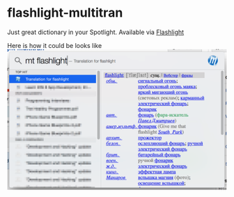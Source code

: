 # flashlight-multitran
Just great dictionary in your Spotlight. Available via [Flashlight](https://github.com/nate-parrott/Flashlight)

Here is how it could be looks like
![Some picture](flashlight-multitran-example.png)
